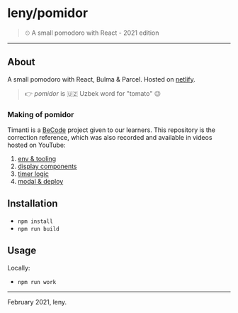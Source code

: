 # leny/pomidor

> ⏲ A small pomodoro with React - 2021 edition

* * *

## About

A small pomodoro with React, Bulma & Parcel.
Hosted on [netlify](https://epic-franklin-fb6b5a.netlify.app/).

> 👉 *pomidor* is 🇺🇿 Uzbek word for "tomato" 😉

### Making of pomidor

Timanti is a [BeCode](https://becode.org) project given to our learners.
This repository is the correction reference, which was also recorded and available in videos hosted on YouTube:

1. [env & tooling](https://www.youtube.com/watch?v=hWrcHS-NChs)
1. [display components](https://www.youtube.com/watch?v=n-uV3nfuEnI)
1. [timer logic](https://www.youtube.com/watch?v=LI_aMpqZeMw)
1. [modal & deploy](https://www.youtube.com/watch?v=bMdA7npcZwk)

## Installation

- `npm install`
- `npm run build`

## Usage

Locally:

- `npm run work`

* * *

February 2021, leny.
